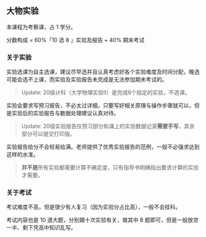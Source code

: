 ## 大物实验

本课程为考察课，占 1 学分。

分数构成 = 60%「10 选 8 」实验及报告 + 40% 期末考试

### 关于实验

实验选课为自主选课，建议尽早选并且认真考虑好各个实验难度及时间分配，晚选可能会选不上课，而实验及实验报告未完成是无法参加期末考试的。
> Update: 20级计科（大学物理实验II）是完成8个指定的实验，不选课。

实验会要求写预习报告，不必太过详细，只要写好相关原理与操作步骤就可以，但是实验后的实验报告与数据处理建议认真对待。
> Update: 20级实验报告仅预习部分和课上的实验数据记录**需要手写**，其余部分可以提交打印版。

实验报告给分不会轻易给满。老师提供了优秀实验报告的范例，一般不必强求达到这样的水准。

> **并不是**所有实验都需要计算不确定度，只有指导书明确指出要求计算的实验才需要。

### 关于考试

考试难度不高，但是很少有人复习（因为实验分占比高），一般不会挂科。

考试内容也是 10 道大题，分别跟十次实验有关，做其中 8 题即可，但是一般放空一半、剩下凭高中知识乱写。



